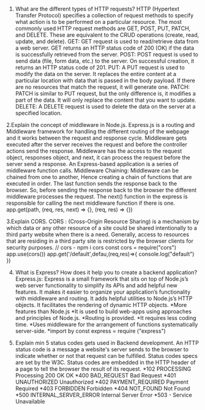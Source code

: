 1. What are the different types of HTTP requests?
HTTP (Hypertext Transfer Protocol) specifies a collection of request methods to specify what action is to be performed on a particular resource. The most commonly used HTTP request methods are GET, POST, PUT, PATCH, and DELETE. These are equivalent to the CRUD operations (create, read, update, and delete). 
GET: GET request is used to read/retrieve data from a web server. GET returns an HTTP status code of 200 (OK) if the data is successfully retrieved from the server.
POST: POST request is used to send data (file, form data, etc.) to the server. On successful creation, it returns an HTTP status code of 201.
PUT: A PUT request is used to modify the data on the server. It replaces the entire content at a particular location with data that is passed in the body payload. If there are no resources that match the request, it will generate one.
PATCH: PATCH is similar to PUT request, but the only difference is, it modifies a part of the data. It will only replace the content that you want to update.
DELETE: A DELETE request is used to delete the data on the server at a specified location.

2.Explain the concept of middleware in Node.js.
Express.js is a routing and Middleware framework for handling the different routing of the webpage and it works between the request and response cycle.
Middleware gets executed after the server receives the request and before the controller actions send the response.
Middleware has the access to the request object, responses object, and next, it can process the request before the server send a response. An Express-based application is a series of middleware function calls.
Middleware Chaining: Middleware can be chained from one to another, Hence creating a chain of functions that are executed in order. The last function sends the response back to the browser. So, before sending the response back to the browser the different middleware processes the request.
The next() function in the express is responsible for calling the next middleware function if there is one.
app.get(path, (req, res, next) => {}, (req, res) => {})

3.Explain CORS.
CORS : (Cross-Origin Resource Sharing) is a mechanism by which data or any other resource of a site could be shared intentionally to a third party website when there is a need. Generally, access to resources that are residing in a third party site is restricted by the browser clients for security purposes.
// cors - npm i cors
const cors = require("cors")
app.use(cors())	
app.get('/default',defau,(req,res)=>{
    console.log("default")
})

   4. What is Express? How does it help you to create a backend application?
Express.js: Express is a small framework that sits on top of Node.js’s web server functionality to simplify its APIs and add helpful new features. It makes it easier to organize your application’s functionality with middleware and routing. It adds helpful utilities to Node.js’s HTTP objects. It facilitates the rendering of dynamic HTTP objects.
*More features than Node.js
*It is used to build web-apps using approaches and principles of Node.js.
*Routing is provided.
*It requires less coding time.
*Uses middleware for the arrangement of functions systematically server-side.
*import by const express = require ("express")



5. Explain min 5 status codes gets used in Backend development.
An HTTP status code is a message a website's server sends to the browser to indicate whether or not that request can be fulfilled. Status codes specs are set by the W3C. Status codes are embedded in the HTTP header of a page to tell the browser the result of its request. 
*102 PROCESSING Processing 200 OK OK 
*400 BAD_REQUEST Bad Request 
*401 UNAUTHORIZED Unauthorized 
*402 PAYMENT_REQUIRED Payment Required 
*403 FORBIDDEN Forbidden 
*404 NOT_FOUND Not Found 
*500 INTERNAL_SERVER_ERROR Internal Server Error
*503 - Service Unavailable
